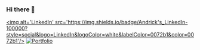 ### Hi there 👋
<a href='https://www.linkedin.com/in/andricksiegmund/' target="_blank"><img alt='LinkedIn' src='https://img.shields.io/badge/Andrick's_LinkedIn-100000?style=social&logo=LinkedIn&logoColor=white&labelColor=0072b1&color=0072b1'/></a>
<a href='https://andrick-siegmunds-portfolio.netlify.app/' target="_blank"><img alt='Portfolio' src='https://img.shields.io/badge/Portfolio-100000?style=plastic&logo=Portfolio&logoColor=EAA503&labelColor=1f4069&color=1f4069'/></a>

<!--
**Paulsig007/Paulsig007** is a ✨ _special_ ✨ repository because its `README.md` (this file) appears on your GitHub profile.

Here are some ideas to get you started:

- 🔭 I’m currently working on ...
- 🌱 I’m currently learning ...
- 👯 I’m looking to collaborate on ...
- 🤔 I’m looking for help with ...
- 💬 Ask me about ...
- 📫 How to reach me: ...
- 😄 Pronouns: ...
- ⚡ Fun fact: ...
-->
